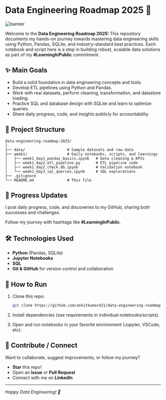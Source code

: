 # Data Engineering Roadmap 2025 🚀

![banner](https://img.shields.io/badge/Data%20Engineering-2025-informational?style=flat&logo=python&logoColor=white&color=2bbc8a)

Welcome to the **Data Engineering Roadmap 2025**! This repository documents my hands-on journey towards mastering data engineering skills using Python, Pandas, SQLite, and industry-standard best practices. Each notebook and script here is a step in building robust, scalable data solutions as part of my **#LearningInPublic** commitment.

## ✨ Main Goals

- Build a solid foundation in data engineering concepts and tools.
- Develop ETL pipelines using Python and Pandas.
- Work with real datasets, perform cleaning, transformation, and datastore loading.
- Practice SQL and database design with SQLite and learn to optimize queries.
- Share daily progress, code, and insights publicly for accountability.

## 📂 Project Structure

```
data-engineering-roadmap-2025/
│
├── data/                   # Sample datasets and raw data
├── week1/                  # Daily notebooks, scripts, and learnings
│   ├── week1_day1_pandas_basics.ipynb   # Data cleaning & KPIs
│   ├── week1_day2_etl_pipeline.py       # ETL pipeline code
│   ├── week1_day2_check_db.ipynb        # Validation notebook
│   └── week1_day3_sql_queries.ipynb     # SQL explorations
├── .gitignore
└── README.md               # This file
```

## 🚦 Progress Updates

I post daily progress, code, and discoveries to my GitHub, sharing both successes and challenges.

Follow my journey with hashtags like **#LearningInPublic**.

## 🛠️ Technologies Used

- **Python** (Pandas, SQLite)
- **Jupyter Notebooks**
- **SQL**
- **Git & GitHub** for version control and collaboration

## 📝 How to Run

1. Clone this repo:
   ```bash
   git clone https://github.com/ankitkumar421/data-engineering-roadmap-2025.git
   ```

2. Install dependencies (see requirements in individual notebooks/scripts).

3. Open and run notebooks in your favorite environment (Jupyter, VSCode, etc).

## 🤝 Contribute / Connect

Want to collaborate, suggest improvements, or follow my journey?

- **Star** this repo!
- Open an **Issue** or **Pull Request**
- Connect with me on **LinkedIn**

---

*Happy Data Engineering! 🎯*
